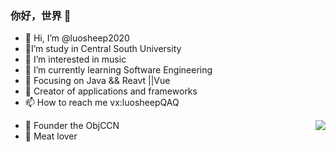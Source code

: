 ### 你好，世界 👋
- 👋 Hi, I’m @luosheep2020
- :school:I’m study in Central South University
- 👀 I’m interested in music 
- 🌱 I’m currently learning Software Engineering
- :orange_book: Focusing on Java && Reavt ||Vue
- :hammer: Creator of applications and frameworks
- 📫 How to reach me vx:luosheepQAQ

<img align="right" src="https://github-readme-stats.vercel.app/api?username=onevcat&show_icons=true&icon_color=CE1D2D&text_color=718096&bg_color=ffffff&hide_title=true" />




- :ram: Founder the ObjCCN
- :meat_on_bone: Meat lover
<!---
luosheep2020/luosheep2020 is a ✨ special ✨ repository because its `README.md` (this file) appears on your GitHub profile.
You can click the Preview link to take a look at your changes.
--->
